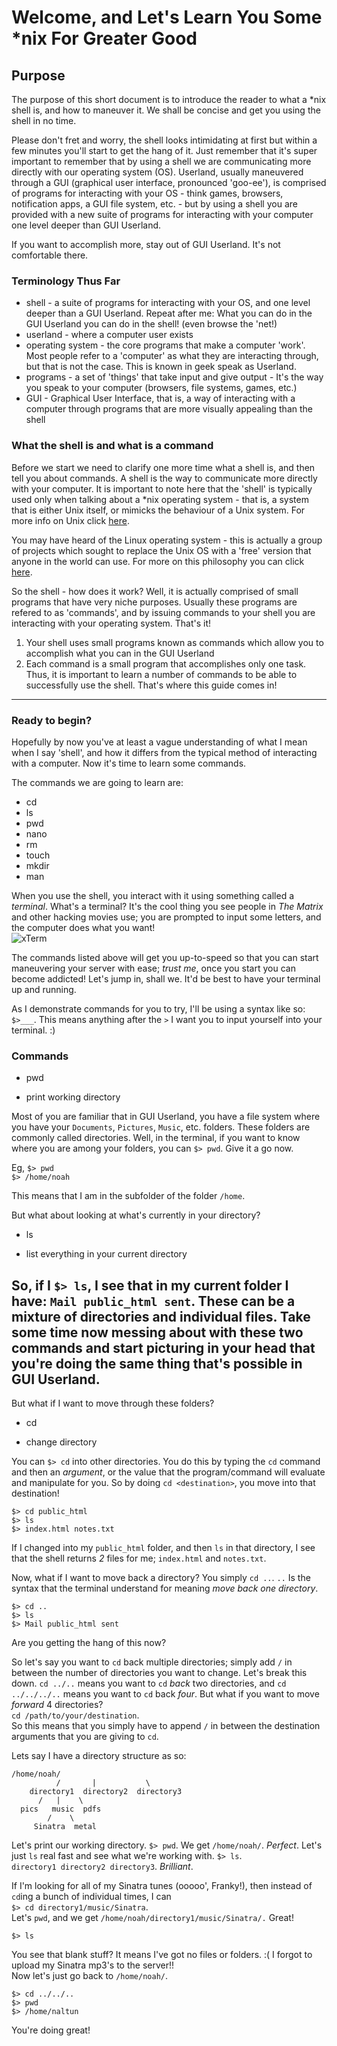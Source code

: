 # Welcome, and Let's Learn You Some *nix For Greater Good

## Purpose
The purpose of this short document is to introduce the reader to what a *nix shell is, and how to maneuver it. We shall be concise and get you using the shell in no time.  

Please don't fret and worry, the shell looks intimidating at first but within a few minutes you'll start to get the hang of it. Just remember that it's super important to remember that by using a shell we are communicating more directly with our operating system (OS). Userland, usually maneuvered through a GUI (graphical user interface, pronounced 'goo-ee'), is comprised of programs for interacting with your OS - think games, browsers, notification apps, a GUI file system, etc. - but by using a shell you are provided with a new suite of programs for interacting with your computer one level deeper than GUI Userland.  

If you want to accomplish more, stay out of GUI Userland. It's not comfortable there.

### Terminology Thus Far
* shell - a suite of programs for interacting with your OS, and one level deeper than a GUI Userland. Repeat after me: What you can do in the GUI Userland you can do in the shell! (even browse the 'net!)
* userland - where a computer user exists
* operating system - the core programs that make a computer 'work'. Most people refer to a 'computer' as what they are interacting through, but that is not the case. This is known in geek speak as Userland. 
* programs - a set of 'things' that take input and give output - It's the way you speak to your computer (browsers, file systems, games, etc.)
* GUI - Graphical User Interface, that is, a way of interacting with a computer through programs that are more visually appealing than the shell


### What the shell is and what is a command
Before we start we need to clarify one more time what a shell is, and then tell you about commands. A shell is the way to communicate more directly with your computer. It is important to note here that the 'shell' is typically used only when talking about a *nix operating system - that is, a system that is either Unix itself, or mimicks the behaviour of a Unix system. For more info on Unix click [here](https://en.wikipedia.org/wiki/Unix).  

You may have heard of the Linux operating system - this is actually a group of projects which sought to replace the Unix OS with a 'free' version that anyone in the world can use. For more on this philosophy you can click [here](https://en.wikipedia.org/wiki/Free_and_open-source_software).  

So the shell - how does it work? Well, it is actually comprised of small programs that have very niche purposes. Usually these programs are refered to as 'commands', and by issuing commands to your shell you are interacting with your operating system. That's it!  

1. Your shell uses small programs known as commands which allow you to accomplish what you can in the GUI Userland
2. Each command is a small program that accomplishes only one task. Thus, it is important to learn a number of commands to be able to successfully use the shell. That's where this guide comes in!

---

### Ready to begin?
Hopefully by now you've at least a vague understanding of what I mean when I say 'shell', and how it differs from the typical method of interacting with a computer. Now it's time to learn some commands.  

The commands we are going to learn are:  
* cd
* ls
* pwd
* nano
* rm
* touch
* mkdir
* man

When you use the shell, you interact with it using something called a _terminal_. What's a terminal? It's the cool thing you see people in _The Matrix_ and other hacking movies use; you are prompted to input some letters, and the computer does what you want!  
![xTerm](https://upload.wikimedia.org/wikipedia/commons/b/b3/Xterm_45.png?raw=true)

The commands listed above will get you up-to-speed so that you can start maneuvering your server with ease; _trust me_, once you start you can become addicted! Let's jump in, shall we. It'd be best to have your terminal up and running.

As I demonstrate commands for you to try, I'll be using a syntax like so: `$>___`. This means anything after the `>` I want you to input yourself into your terminal. :)

### Commands
* pwd
 - print working directory
 
 Most of you are familiar that in GUI Userland, you have a file system where you have your `Documents`, `Pictures`, `Music`, etc. folders. These folders are commonly called directories. Well, in the terminal, if you want to know where you are among your folders, you can `$> pwd`. Give it a go now.
 
 Eg, 
 `$> pwd`  
 `$> /home/noah`
 
 This means that I am in the subfolder of the folder `/home`. 
 
 But what about looking at what's currently in your directory?
 * ls
  - list everything in your current directory  
  
  So, if I `$> ls`, I see that in my current folder I have: `Mail public_html sent`. These can be a mixture of directories and individual files. Take some time now messing about with these two commands and start picturing in your head that you're doing the same thing that's possible in GUI Userland.
---
But what if I want to move through these folders? 
* cd
 - change directory
  
  You can `$> cd` into other directories. You do this by typing the `cd` command and then an _argument_, or the value that the program/command will evaluate and manipulate for you. So by doing `cd <destination>`, you move into that destination! 

```
$> cd public_html
$> ls
$> index.html notes.txt
```  
 If I changed into my `public_html` folder, and then `ls` in that directory, I see that the shell returns _2_ files for me; `index.html` and `notes.txt`.  

Now, what if I want to move back a directory? You simply `cd ..`. `..` Is the syntax that the terminal understand for meaning _move back one directory_. 

```
$> cd ..
$> ls
$> Mail public_html sent
```

Are you getting the hang of this now?

So let's say you want to `cd` back multiple directories; simply add `/` in between the number of directories you want to change. Let's break this down. `cd ../..` means you want to `cd` _back_ two directories, and `cd ../../../..` means you want to `cd` back _four_. But what if you want to move _forward_ 4 directories?  
`cd /path/to/your/destination`.  
So this means that you simply have to append `/` in between the destination arguments that you are giving to `cd`.

Lets say I have a directory structure as so:
```
/home/noah/
          /       |           \
    directory1  directory2  directory3
      /   |    \
  pics   music  pdfs
        /    \
     Sinatra  metal
```
Let's print our working directory. `$> pwd`. We get `/home/noah/`. _Perfect_. Let's just `ls` real fast and see what we're working with. `$> ls`.  
`directory1 directory2 directory3`. _Brilliant_.  

If I'm looking for all of my Sinatra tunes (ooooo', Franky!), then instead of `cd`ing a bunch of individual times, I can  
`$> cd directory1/music/Sinatra`.  
Let's `pwd`, and we get `/home/noah/directory1/music/Sinatra/.` Great!  
```
$> ls

```  
You see that blank stuff? It means I've got no files or folders. :( I forgot to upload my Sinatra mp3's to the server!!  
Now let's just go back to `/home/noah/`.  
```
$> cd ../../..
$> pwd
$> /home/naltun
```  

You're doing great!
